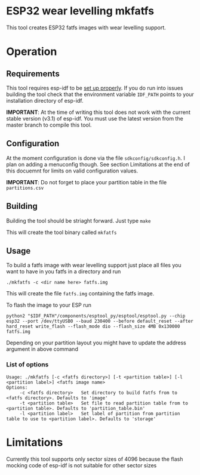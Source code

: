 ESP32 wear levelling mkfatfs
===========================

This tool creates ESP32 fatfs images with wear levelling support.

# Operation

## Requirements

This tool requires esp-idf to be [set up properly](https://docs.espressif.com/projects/esp-idf/en/latest/get-started/).
If you do run into issues building the tool check that the environment variable `IDF_PATH` points to your installation directory of esp-idf.

**IMPORTANT**: At the time of writing this tool does not work with the current stable version (v3.1) of esp-idf. You must use the latest version from the master branch to compile this tool.


## Configuration

At the moment configuration is done via the file `sdkconfig/sdkconfig.h`. I plan on adding a menuconfig though.
See section Limitations at the end of this docuemnt for limits on valid configuration values.

**IMPORTANT**: Do not forget to place your partition table in the file `partitions.csv`


## Building 

Building the tool should be striaght forward. Just type `make`

This will create the tool binary called `mkfatfs`


## Usage

To build a fatfs image with wear levelling support just place all files you want to have in you fatfs in a directory and run

`./mkfatfs -c <dir name here> fatfs.img`

This will create the file `fatfs.img` containing the fatfs image.

To flash the image to your ESP run

```
python2 "$IDF_PATH"/components/esptool_py/esptool/esptool.py --chip esp32 --port /dev/ttyUSB0 --baud 230400 --before default_reset --after hard_reset write_flash --flash_mode dio --flash_size 4MB 0x130000 fatfs.img
```

Depending on your partition layout you might have to update the address argument in above command

### List of options
```
Usage: ./mkfatfs [-c <fatfs directory>] [-t <partition table>] [-l <partition label>] <fatfs image name>
Options:
	 -c <fatfs directory>	Set directory to build fatfs from to <fatfs directory>. Defaults to 'image'
	 -t <partition table>	Set file to read partition table from to <partition table>. Defaults to 'partition_table.bin'
	 -l <partition label>	Set label of partition from partition table to use to <partition label>. Defaults to 'storage'
```

# Limitations

Currently this tool supports only sector sizes of 4096 because the flash mocking code of esp-idf is not suitable for other sector sizes
